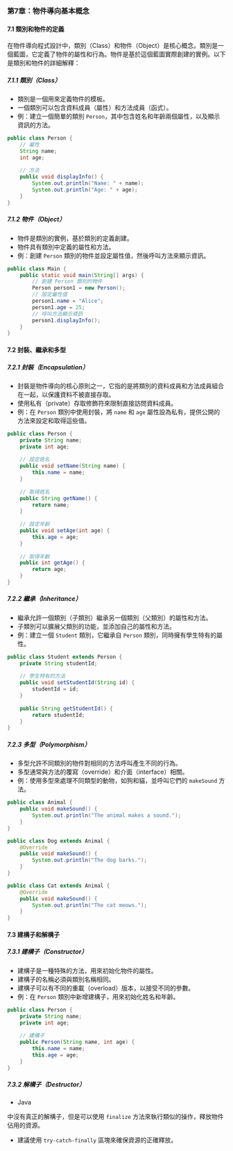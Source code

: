 ### 第7章：物件導向基本概念

#### 7.1 類別和物件的定義
在物件導向程式設計中，類別（Class）和物件（Object）是核心概念。類別是一個藍圖，它定義了物件的屬性和行為。物件是基於這個藍圖實際創建的實例。以下是類別和物件的詳細解釋：

##### 7.1.1 類別（Class）
- 類別是一個用來定義物件的模板。
- 一個類別可以包含資料成員（屬性）和方法成員（函式）。
- 例：建立一個簡單的類別 `Person`，其中包含姓名和年齡兩個屬性，以及顯示資訊的方法。

```java
public class Person {
    // 屬性
    String name;
    int age;
    
    // 方法
    public void displayInfo() {
        System.out.println("Name: " + name);
        System.out.println("Age: " + age);
    }
}
```

##### 7.1.2 物件（Object）
- 物件是類別的實例，基於類別的定義創建。
- 物件具有類別中定義的屬性和方法。
- 例：創建 `Person` 類別的物件並設定屬性值，然後呼叫方法來顯示資訊。

```java
public class Main {
    public static void main(String[] args) {
        // 創建 Person 類別的物件
        Person person1 = new Person();
        // 設定屬性值
        person1.name = "Alice";
        person1.age = 25;
        // 呼叫方法顯示資訊
        person1.displayInfo();
    }
}
```

#### 7.2 封裝、繼承和多型

##### 7.2.1 封裝（Encapsulation）
- 封裝是物件導向的核心原則之一，它指的是將類別的資料成員和方法成員組合在一起，以保護資料不被直接存取。
- 使用私有（private）存取修飾符來限制直接訪問資料成員。
- 例：在 `Person` 類別中使用封裝，將 `name` 和 `age` 屬性設為私有，提供公開的方法來設定和取得這些值。

```java
public class Person {
    private String name;
    private int age;
    
    // 設定姓名
    public void setName(String name) {
        this.name = name;
    }
    
    // 取得姓名
    public String getName() {
        return name;
    }
    
    // 設定年齡
    public void setAge(int age) {
        this.age = age;
    }
    
    // 取得年齡
    public int getAge() {
        return age;
    }
}
```

##### 7.2.2 繼承（Inheritance）
- 繼承允許一個類別（子類別）繼承另一個類別（父類別）的屬性和方法。
- 子類別可以擴展父類別的功能，並添加自己的屬性和方法。
- 例：建立一個 `Student` 類別，它繼承自 `Person` 類別，同時擁有學生特有的屬性。

```java
public class Student extends Person {
    private String studentId;
    
    // 學生特有的方法
    public void setStudentId(String id) {
        studentId = id;
    }
    
    public String getStudentId() {
        return studentId;
    }
}
```

##### 7.2.3 多型（Polymorphism）
- 多型允許不同類別的物件對相同的方法呼叫產生不同的行為。
- 多型通常與方法的覆寫（override）和介面（interface）相關。
- 例：使用多型來處理不同類型的動物，如狗和貓，並呼叫它們的 `makeSound` 方法。

```java
public class Animal {
    public void makeSound() {
        System.out.println("The animal makes a sound.");
    }
}

public class Dog extends Animal {
    @Override
    public void makeSound() {
        System.out.println("The dog barks.");
    }
}

public class Cat extends Animal {
    @Override
    public void makeSound() {
        System.out.println("The cat meows.");
    }
}
```

#### 7.3 建構子和解構子

##### 7.3.1 建構子（Constructor）
- 建構子是一種特殊的方法，用來初始化物件的屬性。
- 建構子的名稱必須與類別名稱相同。
- 建構子可以有不同的重載（overload）版本，以接受不同的參數。
- 例：在 `Person` 類別中新增建構子，用來初始化姓名和年齡。

```java
public class Person {
    private String name;
    private int age;
    
    // 建構子
    public Person(String name, int age) {
        this.name = name;
        this.age = age;
    }
}
```

##### 7.3.2 解構子（Destructor）
- Java

中沒有真正的解構子，但是可以使用 `finalize` 方法來執行類似的操作，釋放物件佔用的資源。
- 建議使用 `try-catch-finally` 區塊來確保資源的正確釋放。
